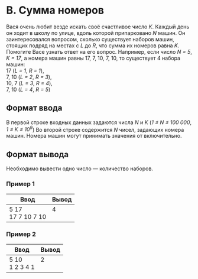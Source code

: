 # B. Сумма номеров

Вася очень любит везде искать своё счастливое число *K*. Каждый день он ходит в школу по улице, вдоль которой припарковано *N* машин. Он заинтересовался вопросом, сколько существует наборов машин, стоящих подряд на местах с *L* до *R*, что сумма их номеров равна *K*. Помогите Васе узнать ответ на его вопрос.
Например, если число *N = 5*, *K = 17*, а номера машин равны 17, 7, 10, 7, 10, то существует 4 набора машин:<br>
17 (*L = 1*, *R = 1*),<br>
7, 10 (*L = 2*, *R = 3*),<br>
10, 7 (*L = 3*, *R = 4*),<br>
7, 10 (*L = 4*, *R = 5*)

## Формат ввода
В первой строке входных данных задаются числа *N* и *K* (*1 ≤ N ≤ 100 000*, *1 ≤ K ≤ 10<sup>9</sup>*) Во второй строке содержится *N* чисел, задающих номера машин. Номера машин могут принимать значения от
включительно.

## Формат вывода
Необходимо вывести одно число — количество наборов.

### Пример 1
Ввод | Вывод
---| ---
5 17 <br> 17 7 10 7 10 | 4 <br><br>

### Пример 2
Ввод | Вывод
---| ---
5 10 <br> 1 2 3 4 1 | 2 <br><br>
